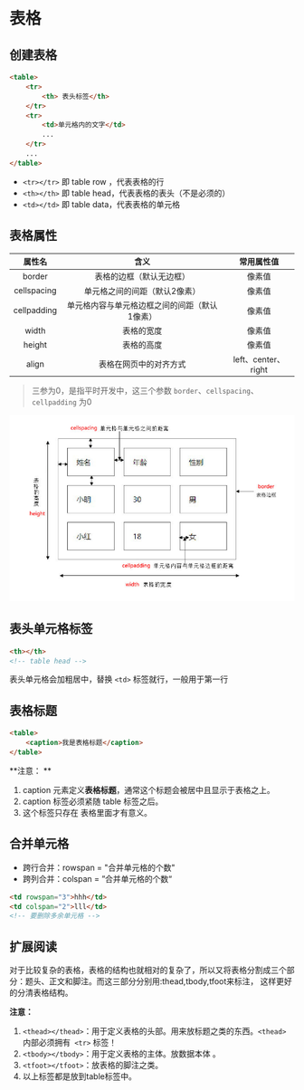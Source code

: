 # 表格



## 创建表格

```html
<table>
    <tr>
    	<th> 表头标签</th>
    </tr>
    <tr>
        <td>单元格内的文字</td>
    	...
    </tr>
  	...
</table>
```

* `<tr></tr>` 即 table row ，代表表格的行
* `<th></th>` 即 table head，代表表格的表头（不是必须的）
* `<td></td>` 即 table data，代表表格的单元格



## 表格属性

|   属性名    |                     含义                      |     常用属性值      |
| :---------: | :-------------------------------------------: | :-----------------: |
|   border    |           表格的边框（默认无边框）            |       像素值        |
| cellspacing |         单元格之间的间距（默认2像素）         |       像素值        |
| cellpadding | 单元格内容与单元格边框之间的间距（默认1像素） |       像素值        |
|    width    |                  表格的宽度                   |       像素值        |
|   height    |                  表格的高度                   |       像素值        |
|    align    |            表格在网页中的对齐方式             | left、center、right |

> 三参为0，是指平时开发中，这三个参数 `border`、`cellspacing`、`cellpadding` 为0

![img](https://github.com/hahaha28/photos/raw/master/notebooks/Web/table表格属性.jpg)



## 表头单元格标签

```html
<th></th>
<!-- table head -->
```

表头单元格会加粗居中，替换 `<td>` 标签就行，一般用于第一行



## 表格标题

```html
<table>
    <caption>我是表格标题</caption>
</table>
```

**注意： **

1. caption 元素定义**表格标题**，通常这个标题会被居中且显示于表格之上。
2. caption 标签必须紧随 table 标签之后。
3. 这个标签只存在 表格里面才有意义。



## 合并单元格

* 跨行合并：rowspan = "合并单元格的个数"
* 跨列合并：colspan = ”合并单元格的个数“

```html
<td rowspan="3">hhh</td>
<td colspan="2">lll</td>
<!-- 要删除多余单元格 -->
```



## 扩展阅读

对于比较复杂的表格，表格的结构也就相对的复杂了，所以又将表格分割成三个部分：题头、正文和脚注。而这三部分分别用:thead,tbody,tfoot来标注， 这样更好的分清表格结构。

**注意：**

1. `<thead></thead>`：用于定义表格的头部。用来放标题之类的东西。`<thead>` 内部必须拥有` <tr>` 标签！
2. `<tbody></tbody>`：用于定义表格的主体。放数据本体 。
3. `<tfoot></tfoot>`：放表格的脚注之类。
4. 以上标签都是放到table标签中。